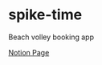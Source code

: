 # spike-time

Beach volley booking app

[Notion Page](https://www.notion.so/davideghiotto/Spike-Time-5363eed68a0f498a904f42cbc6ceb1f8?pvs=4)
